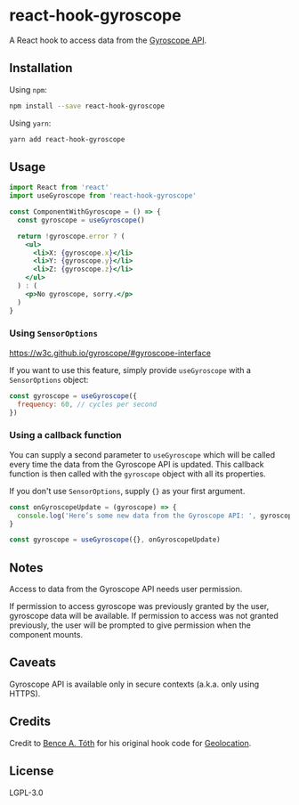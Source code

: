 # react-hook-gyroscope

A React hook to access data from the [Gyroscope API](https://developer.mozilla.org/en-US/docs/Web/API/Gyroscope).

## Installation

Using `npm`:

```sh
npm install --save react-hook-gyroscope
```

Using `yarn`:

```sh
yarn add react-hook-gyroscope
```

## Usage

```jsx
import React from 'react'
import useGyroscope from 'react-hook-gyroscope'

const ComponentWithGyroscope = () => {
  const gyroscope = useGyroscope()

  return !gyroscope.error ? (
    <ul>
      <li>X: {gyroscope.x}</li>
      <li>Y: {gyroscope.y}</li>
      <li>Z: {gyroscope.z}</li>
    </ul>
  ) : (
    <p>No gyroscope, sorry.</p>
  )
}
```

### Using `SensorOptions`

https://w3c.github.io/gyroscope/#gyroscope-interface

If you want to use this feature, simply provide `useGyroscope` with a `SensorOptions` object:

```jsx
const gyroscope = useGyroscope({
  frequency: 60, // cycles per second
})
```

### Using a callback function

You can supply a second parameter to `useGyroscope` which will be called every time the data from the Gyroscope API is updated. This callback function is then called with the `gyroscope` object with all its properties.

If you don't use `SensorOptions`, supply `{}` as your first argument.

```jsx
const onGyroscopeUpdate = (gyroscope) => {
  console.log('Here’s some new data from the Gyroscope API: ', gyroscope)
}

const gyroscope = useGyroscope({}, onGyroscopeUpdate)
```

## Notes

Access to data from the Gyroscope API needs user permission.

If permission to access gyroscope was previously granted by the user, gyroscope data will be available. If permission to access was not granted previously, the user will be prompted to give permission when the component mounts.

## Caveats

Gyroscope API is available only in secure contexts (a.k.a. only using HTTPS).

## Credits

Credit to [Bence A. Tóth](https://github.com/bence-toth) for his original hook code for [Geolocation](https://www.npmjs.com/package/react-hook-geolocation).

## License

LGPL-3.0
